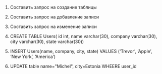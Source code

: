 1. Составить запрос на создание таблицы 
2. Составить запрос на добавление записи
3. Составить запрос на изменение записи

1. CREATE TABLE Users(
id int, name varchar(30), company varchar(30), city varchar(30), 
state varchar(30))

2. INSERT Users(name, company, city, state) VALUES (‘Trevor’, ‘Apple’, ‘New York’, ‘America’)

3. UPDATE table name="Michel", city=Estonia WHEERE user_id
